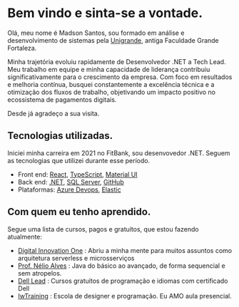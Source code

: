 # Bem vindo e sinta-se a vontade. 

Olá, meu nome é Madson Santos, sou formado em análise e desenvolvimento de sistemas pela [Unigrande](http://unigrande.edu.br/ "Unigrande"), antiga Faculdade Grande Fortaleza.

Minha trajetória evoluiu rapidamente de Desenvolvedor .NET a Tech Lead. Meu trabalho em equipe e minha capacidade de liderança contribuiu significativamente para o crescimento da empresa. Com foco em resultados e melhoria contínua, busquei constantemente a excelência técnica e a otimização dos fluxos de trabalho, objetivando um impacto positivo no ecossistema de pagamentos digitais.

Desde já agradeço a sua visita.

## Tecnologias utilizadas.
Iniciei minha carreira em 2021 no FitBank, sou desenvovedor .NET. Seguem as tecnologias que utilizei durante esse período.

- Front end: [React](https://react.dev/learn "React"), [TypeScript](https://www.typescriptlang.org/ "TypeScript"), [Material UI](https://mui.com/material-ui/getting-started/ "Material UI")
- Back end: [.NET](https://dotnet.microsoft.com/pt-br/ ".Net"), [SQL Server](https://learn.microsoft.com/en-us/sql/ssms/download-sql-server-management-studio-ssms?view=sql-server-ver16 "SQL Server"), [GitHub](https://github.com/about "GitHub")
- Plataformas: [Azure Devops](https://azure.microsoft.com/pt-br/products/devops/boards "Azure Devops"), [Elastic](https://www.elastic.co/pt/ "Elastic")

## Com quem eu tenho aprendido.
Segue uma lista de cursos, pagos e gratuítos, que estou fazendo atualmente:

- [Digital Innovation One](https://digitalinnovation.one/bootcamps/backend-developer-carrefour "Digital Innovation One") :
Abriu a minha mente para muitos assuntos como arquitetura serverless e microsserviços
- [Prof. Nélio Alves](https://www.udemy.com/user/nelio-alves/ "Prof. Nélio Alves") :
Java do básico ao avançado, de forma sequencial e sem atropelos.
- [Dell Lead](http://leadfortaleza.com.br/dal/nossos-cursos/ "Dell Lead") :
Cursos gratuítos de programação e idiomas com certificado Dell
- [IwTraining](https://www.iwtraining.com.br/ "IwTraining") :
Escola de designer e programação. Eu AMO aula presencial.
<!--
**MadsonSantosCe/MadsonSantosCe** is a ✨ _special_ ✨ repository because its `README.md` (this file) appears on your GitHub profile.

Here are some ideas to get you started:

- 🔭 I’m currently working on ...
- 🌱 I’m currently learning ...
- 👯 I’m looking to collaborate on ...
- 🤔 I’m looking for help with ...
- 💬 Ask me about ...
- 📫 How to reach me: ...
- 😄 Pronouns: ...
- ⚡ Fun fact: ...
-->
